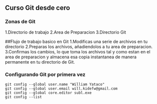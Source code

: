 ## Curso Git desde cero

### Zonas de Git
1.Directorio de trabajo
2.Area de Preparacion
3.Directorio Git

##Flujo de trabajo basico en Git
1.Modificas una serie de archivos en tu directorio
2.Preparas los archivos, añadiendolos a tu area de preparacion.
3.Confirmas los cambios, lo que toma los archivos tal y como estan en el area de preparacion y almacena esa copia instantanea de manera permanente en tu directorio de Git.

### Configurando Git por primera vez
```
git config --global user.name "William Yataco"
git config --global user.email will.kidefw@gmail.com
git config --global core.editor subl.exe
git config --list
```